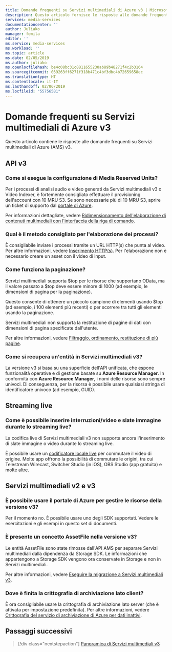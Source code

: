```yaml
---
title: Domande frequenti su Servizi multimediali di Azure v3 | Microsoft Docs
description: Questo articolo fornisce le risposte alle domande frequenti su Servizi multimediali di Azure v3.
services: media-services
documentationcenter: ''
author: Juliako
manager: femila
editor: ''
ms.service: media-services
ms.workload: ''
ms.topic: article
ms.date: 02/05/2019
ms.author: juliako
ms.openlocfilehash: be4c08bc31c8811655230ab89b48271f4c2b3164
ms.sourcegitcommit: 039263ff6271f318b471c4bf3dbc4b72659658ec
ms.translationtype: HT
ms.contentlocale: it-IT
ms.lasthandoff: 02/06/2019
ms.locfileid: "55756581"
---
```

# <a name="azure-media-services-v3-frequently-asked-questions"></a>Domande frequenti su Servizi multimediali di Azure v3

Questo articolo contiene le risposte alle domande frequenti su Servizi multimediali di Azure (AMS) v3.

## <a name="v3-apis"></a>API v3

### <a name="how-do-i-configure-media-reserved-units"></a>Come si esegue la configurazione di Media Reserved Units?

Per i processi di analisi audio e video generati da Servizi multimediali v3 o Video Indexer, è fortemente consigliato effettuare il provisioning dell'account con 10 MRU S3. Se sono necessarie più di 10 MRU S3, aprire un ticket di supporto dal [portale di Azure](https://portal.azure.com/).

Per informazioni dettagliate, vedere [Ridimensionamento dell'elaborazione di contenuti multimediali con l'interfaccia della riga di comando](media-reserved-units-cli-how-to.md).

### <a name="what-is-the-recommended-method-to-process-videos"></a>Qual è il metodo consigliato per l'elaborazione dei processi?

È consigliabile inviare i processi tramite un URL HTTP(s) che punta al video. Per altre informazioni, vedere [Inserimento HTTP(s)](job-input-from-http-how-to.md). Per l'elaborazione non è necessario creare un asset con il video di input.

### <a name="how-does-pagination-work"></a>Come funziona la paginazione?

Servizi multimediali supporta $top per le risorse che supportano OData, ma il valore passato a $top deve essere minore di 1000 (ad esempio, le dimensioni di pagina per la paginazione).

Questo consente di ottenere un piccolo campione di elementi usando $top (ad esempio, i 100 elementi più recenti) o per scorrere tra tutti gli elementi usando la paginazione. 

Servizi multimediali non supporta la restituzione di pagine di dati con dimensioni di pagina specificate dall'utente.

Per altre informazioni, vedere [Filtraggio, ordinamento, restituzione di più pagine](entities-overview.md).

### <a name="how-to-retrieve-an-entity-in-media-services-v3"></a>Come si recupera un'entità in Servizi multimediali v3?

La versione v3 si basa su una superficie dell'API unificata, che espone funzionalità operative e di gestione basate su **Azure Resource Manager**. In conformità con **Azure Resource Manager**, i nomi delle risorse sono sempre univoci. Di conseguenza, per la risorsa è possibile usare qualsiasi stringa di identificatore univoco (ad esempio, GUID).

## <a name="live-streaming"></a>Streaming live 

###  <a name="how-to-insert-breaksvideos-and-image-slates-during-live-stream"></a>Come è possibile inserire interruzioni/video e slate immagine durante lo streaming live?

La codifica live di Servizi multimediali v3 non supporta ancora l'inserimento di slate immagine o video durante lo streaming live. 

È possibile usare un [codificatore locale live](recommended-on-premises-live-encoders.md) per commutare il video di origine. Molte app offrono la possibilità di commutare le origini, tra cui Telestream Wirecast, Switcher Studio (in iOS), OBS Studio (app gratuita) e molte altre.

## <a name="media-services-v2-vs-v3"></a>Servizi multimediali v2 e v3 

### <a name="can-i-use-the-azure-portal-to-manage-v3-resources"></a>È possibile usare il portale di Azure per gestire le risorse della versione v3?

Per il momento no. È possibile usare uno degli SDK supportati. Vedere le esercitazioni e gli esempi in questo set di documenti.

### <a name="is-there-an-assetfile-concept-in-v3"></a>È presente un concetto AssetFile nella versione v3?

Le entità AssetFile sono state rimosse dall'API AMS per separare Servizi multimediali dalla dipendenza da Storage SDK. Le informazioni che appartengono a Storage SDK vengono ora conservate in Storage e non in Servizi multimediali. 

Per altre informazioni, vedere [Eseguire la migrazione a Servizi multimediali v3](migrate-from-v2-to-v3.md).

### <a name="where-did-client-side-storage-encryption-go"></a>Dove è finita la crittografia di archiviazione lato client?

È ora consigliabile usare la crittografia di archiviazione lato server (che è attivata per impostazione predefinita). Per altre informazioni, vedere [Crittografia del servizio di archiviazione di Azure per dati inattivi](https://docs.microsoft.com/azure/storage/common/storage-service-encryption).

## <a name="next-steps"></a>Passaggi successivi

> [!div class="nextstepaction"]
> [Panoramica di Servizi multimediali v3](media-services-overview.md)
